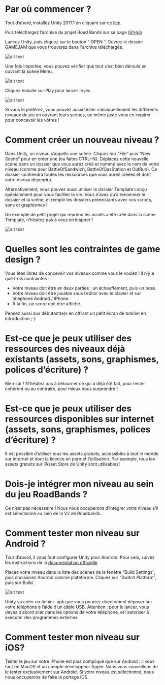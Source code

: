 # Par où commencer ?

Tout d’abord, installez Unity 2017.1 en cliquant sur ce [lien](https://store.unity.com/fr/?_ga=2.109745932.829530078.1503905573-377878170.1501085470).

Puis téléchargez l’archive du projet Road Bands sur sa page [GitHub](https://github.com/ROADBANDS/GAMEJAM)

Lancez Unity, puis cliquez sur le bouton “ OPEN ”. Ouvrez le dossier GAMEJAM que vous trouverez dans l'archive téléchargée.

![alt text](https://user-images.githubusercontent.com/29977168/29970603-86f2dd56-8f25-11e7-8d0d-f31f3558d9fa.png "")


Une fois importée, vous pouvez vérifier que tout s’est bien déroulé en ouvrant la scène Menu.

![alt text](https://user-images.githubusercontent.com/29977168/29970590-7d66d6de-8f25-11e7-923f-97f032bcd6ac.png "")

Cliquez ensuite sur Play pour lancer le jeu.

![alt text](https://user-images.githubusercontent.com/29977168/29970589-7b6fc9b2-8f25-11e7-94ec-94c04607f327.png "")

Si vous le préférez, vous pouvez aussi tester individuellement les différents niveaux du jeu en ouvrant leurs scènes, où même juste vous en inspirer pour concevoir les vôtres !

# Comment créer un nouveau niveau ?

Dans Unity, un niveau s’appelle une scène. Cliquez sur “File” puis “New Scene” pour en créer une (ou faites CTRL+N). Déplacez cette nouvelle scène dans un dossier que vous aurez créé et nommé avec le nom de votre niveau (comme pour BattleOfSandwich, BattleOfGasStation et OutRun). Ce dossier contiendra toutes les ressources que vous aurez créées et dont votre niveau dépendra.

Alternativement, vous pouvez aussi utiliser le dossier Template conçu spécialement pour vous faciliter la vie. Vous n’avez qu’à renommer le dossier et la scène, et remplir les dossiers préexistants avec vos scripts, sons et graphismes !

Un exemple de petit projet qui reprend les assets a été créé dans la scène Template, n’hésitez pas à vous en inspirer !

![alt text](https://user-images.githubusercontent.com/29977168/29970652-aa911d22-8f25-11e7-9d29-fb75fba3edd3.png "")


# Quelles sont les contraintes de game design ?

Vous êtes libres de concevoir vos niveaux comme vous le voulez ! Il n’y a que trois contraintes :

* Votre niveau doit être en deux parties : un échauffement, puis un boss.
* Votre niveau doit être jouable sous l’editor avec le clavier et sur téléphone Android / iPhone.
* À la fin, un score doit être affiché.

Pensez aussi aux débutant(e)s en offrant un petit écran de tutoriel en introduction ;-)

# Est-ce que je peux utiliser des ressources des niveaux déjà existants (assets, sons, graphismes, polices d’écriture) ?

Bien sûr ! N’hésitez pas à détourner ce qui a déjà été fait, pour rester cohérent ou au contraire, pour mieux nous surprendre !

# Est-ce que je peux utiliser des ressources disponibles sur internet (assets, sons, graphismes, polices d’écriture) ? 

Il est possible d’utiliser tous les assets gratuits, accessibles à tout le monde sur internet et dont la licence en permet l’utilisation. Par exemple, tous les assets gratuits sur l’Asset Store de Unity sont utilisables!

# Dois-je intégrer mon niveau au sein du jeu RoadBands ?

Ce n’est pas nécessaire ! Nous nous occuperons d’intégrer votre niveau s’il est sélectionné au sein de la V2 de Roadbands.

# Comment tester mon niveau sur Android ?

Tout d’abord, il vous faut configurer Unity pour Android. Pour cela, suivez les instructions de la [documentation officielle](https://docs.unity3d.com/Manual/android-sdksetup.html).

Placez votre niveau dans la liste des scènes de la fenêtre “Build Settings”, puis choisissez Android comme plateforme. Cliquez sur “Switch Platform”, puis sur Build.

![alt text](https://user-images.githubusercontent.com/29977168/29970596-8028e2d6-8f25-11e7-90d2-a8ce3cccdffe.png "")

Unity va créer un fichier .apk que vous pourrez directement déposer sur votre téléphone à l’aide d’un câble USB. Attention : pour le lancer, vous devez d’abord aller dans les options de votre téléphone, et l’autoriser à exécuter des programmes externes.

# Comment tester mon niveau sur iOS?

Tester le jeu sur votre iPhone est plus compliqué que sur Android : il vous faut un MacOS et un compte développeur Apple. Nous vous conseillons de le tester exclusivement sur Android. Si votre niveau est sélectionné, nous nous occuperons de faire le portage iOS.
